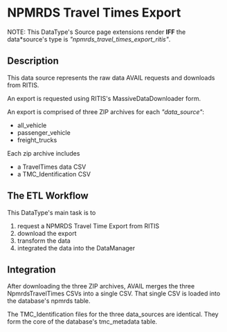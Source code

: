 # NPMRDS Travel Times Export

NOTE: This DataType's Source page extensions render **IFF** the data\*source's
type is _"npmrds_travel_times_export_ritis"_.

## Description

This data source represents the raw data AVAIL requests and downloads from RITIS.

An export is requested using RITIS's MassiveDataDownloader form.

An export is comprised of three ZIP archives for each _"data_source"_:

- all_vehicle
- passenger_vehicle
- freight_trucks

Each zip archive includes

- a TravelTimes data CSV
- a TMC_Identification CSV

## The ETL Workflow

This DataType's main task is to

1. request a NPMRDS Travel Time Export from RITIS
2. download the export
3. transform the data
4. integrated the data into the DataManager

## Integration

After downloading the three ZIP archives,
AVAIL merges the three NpmrdsTravelTimes CSVs into a single CSV.
That single CSV is loaded into the database's npmrds table.

The TMC_Identification files for the three data_sources are identical.
They form the core of the database's tmc_metadata table.
